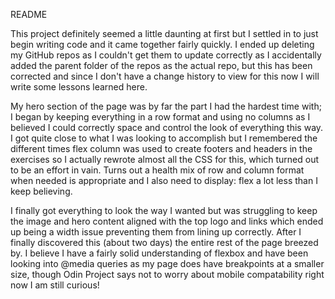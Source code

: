 README

This project definitely seemed a little daunting at first but I settled in to just begin writing code and it came together fairly quickly. I ended up deleting my GitHub repos as I couldn't get them to update correctly as I accidentally added the parent folder of the repos as the actual repo, but this has been corrected and since I don't have a change history to view for this now I will write some lessons learned here.

My hero section of the page was by far the part I had the hardest time with; I began by keeping everything in a row format and using no columns as I believed I could correctly space and control the look of everything this way. I got quite close to what I was looking to accomplish but I remembered the different times flex column was used to create footers and headers in the exercises so I actually rewrote almost all the CSS for this, which turned out to be an effort in vain. Turns out a health mix of row and column format when needed is appropriate and I also need to display: flex a lot less than I keep believing.

I finally got everything to look the way I wanted but was struggling to keep the image and hero content aligned with the top logo and links which ended up being a width issue preventing them from lining up correctly. After I finally discovered this (about two days) the entire rest of the page breezed by. I believe I have a fairly solid understanding of flexbox and have been looking into @media queries as my page does have breakpoints at a smaller size, though Odin Project says not to worry about mobile compatability right now I am still curious!
